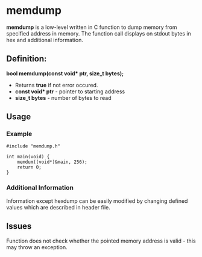# memdump

**memdump** is a low-level written in C function to dump memory from specified address in memory. The function call displays on stdout bytes in hex and additional information.

## Definition:

**bool memdump(const void\* ptr, size_t bytes);**

* Returns **true** if not error occured.
* **const void\* ptr** - pointer to starting address
* **size_t bytes** - number of bytes to read

## Usage

### Example

```
#include "memdump.h"

int main(void) {
    memdum((void*)&main, 256);
    return 0;
}
```

### Additional Information

Information except hexdump can be easily modified by changing defined values which are described in header file.

## Issues

Function does not check whether the pointed memory address is valid - this may throw an exception.
